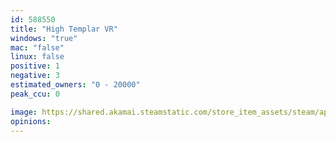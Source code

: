 ```yaml
---
id: 588550
title: "High Templar VR"
windows: "true"
mac: "false"
linux: false
positive: 1
negative: 3
estimated_owners: "0 - 20000"
peak_ccu: 0

image: https://shared.akamai.steamstatic.com/store_item_assets/steam/apps/588550/header.jpg?t=1497519874
opinions:
---
```

